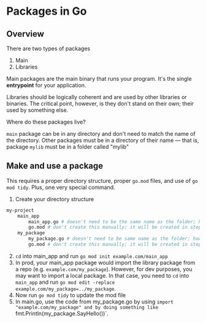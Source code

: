 # Packages in Go

## Overview
There are two types of packages
1. Main
2. Libraries

Main packages are the main binary that runs your program. It's the single **entrypoint** for your application.

Libraries should be logically coherent and are used by other libraries or binaries. The critical point, however, is they don't stand on their own; their used by something else.

Where do these packages live?

`main` package can be in any directory and don't need to match the name of the directory. Other packages must be in a directory of their name —
that is, package `mylib` must be in a folder called "mylib"

## Make and use a package
This requires a proper directory structure, proper `go.mod` files, and use of `go mod tidy`. Plus, one very special command.

1. Create your directory structure
```sh
my-project
    main_app
        main_app.go # doesn't need to be the same name as the folder; however, package name must be "main"
        go.mod # don't create this manually; it will be created in step 2
    my_package
        my_package.go # doesn't need to be same name as the folder; however, the package name must be the same
        go.mod # don't create this manually; it will be created in step 2
```
2. `cd` into main_app and run `go mod init example.com/main_app`
3. In prod, your main_app package would import the library package from a repo (e.g. `example.com/my_package`). However, for dev purposes, you may want to import a local package. In that case, you need to <code>cd</code> into `main_app` and run `go mod edit -replace example.com/my_package=../my_package`. 
4. Now run `go mod tidy` to update the mod file
5. In main.go, use the code from my_package.go by using `import "example.com/my_package" and by doing something like `fmt.Println(my_package.SayHello())`. 
  
